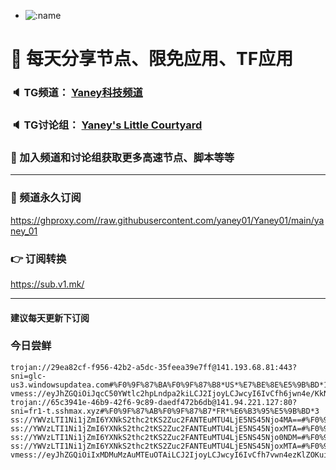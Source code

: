 +   ![:name](https://count.getloli.com/get/@yaney01?theme=gelbooru-h)

# 🚀 每天分享节点、限免应用、TF应用
### 🔈 TG频道： [Yaney科技频道](https://t.me/yaney_01) 
### 🔈 TG讨论组： [Yaney's Little Courtyard](https://t.me/+caB8IkK7JvMzM2I1)
### 🔔 加入频道和讨论组获取更多高速节点、脚本等等  
***
### 🔗  频道永久订阅
   https://ghproxy.com//raw.githubusercontent.com/yaney01/Yaney01/main/yaney_01
### 👉  订阅转换
   https://sub.v1.mk/
***
#### 建议每天更新下订阅

### 今日尝鲜

```
trojan://29ea82cf-f956-42b2-a5dc-35feea39e7ff@141.193.68.81:443?sni=glc-us3.windowsupdatea.com#%F0%9F%87%BA%F0%9F%87%B8*US*%E7%BE%8E%E5%9B%BD*1
vmess://eyJhZGQiOiJqcC50YWtlc2hpLndpa2kiLCJ2IjoyLCJwcyI6IvCfh6jwn4e/KkNaKuaNt+WFiyoyIiwicG9ydCI6IjgwIiwiaWQiOiI1OTUxN2UwYi1hZTFjLTQxZDMtOWM0NC1jNDRjZWE2Zjc1NDYiLCJhaWQiOiIwIiwic2N5IjoiYXV0byIsIm5ldCI6IndzIiwidHlwZSI6IiIsImhvc3QiOiJkbC5rZ3ZuLmdhcmVuYW5vdy5jb20iLCJ0bHMiOiIiLCJwYXRoIjoiL3Rha2VzaGkud2lraSJ9
trojan://65c3941e-46b9-42f6-9c89-daedf472b6db@141.94.221.127:80?sni=fr1-t.sshmax.xyz#%F0%9F%87%AB%F0%9F%87%B7*FR*%E6%B3%95%E5%9B%BD*3
ss://YWVzLTI1Ni1jZmI6YXNkS2thc2tKS2Zuc2FANTEuMTU4LjE5NS45Njo4MA==#%F0%9F%87%AB%F0%9F%87%B7*FR*%E6%B3%95%E5%9B%BD*4
ss://YWVzLTI1Ni1jZmI6YXNkS2thc2tKS2Zuc2FANTEuMTU4LjE5NS45NjoxMTA=#%F0%9F%87%AB%F0%9F%87%B7*FR*%E6%B3%95%E5%9B%BD*5
ss://YWVzLTI1Ni1jZmI6YXNkS2thc2tKS2Zuc2FANTEuMTU4LjE5NS45Njo0NDM=#%F0%9F%87%AB%F0%9F%87%B7*FR*%E6%B3%95%E5%9B%BD*6
ss://YWVzLTI1Ni1jZmI6YXNkS2thc2tKS2Zuc2FANTEuMTU4LjE5NS45NjoxMTA=#%F0%9F%87%AB%F0%9F%87%B7*FR*%E6%B3%95%E5%9B%BD*7
vmess://eyJhZGQiOiIxMDMuMzAuMTEuOTAiLCJ2IjoyLCJwcyI6IvCfh7vwn4ezKlZOKui2iuWNlyo4IiwicG9ydCI6IjgwIiwiaWQiOiI4NmM1YmNkMy01MGQwLTQzMzYtYmUzYy1hNzA0ODhhMDRiNTkiLCJhaWQiOiIwIiwic2N5IjoiYXV0byIsIm5ldCI6IndzIiwidHlwZSI6IiIsImhvc3QiOiIxMDMuMzAuMTEuOTAiLCJ0bHMiOiIiLCJwYXRoIjoiL3ppbmdmYXN0LnZuIn0=
